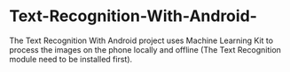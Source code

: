 # Text-Recognition-With-Android-
The Text Recognition With Android  project uses Machine Learning Kit to process the images on the phone locally and offline (The Text Recognition module need to be installed first).
